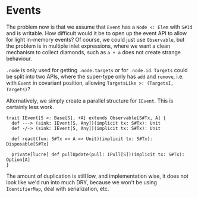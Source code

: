 # Events

The problem now is that we assume that `Event` has a `Node <: Elem` with `S#Id` and is writable.
How difficult would it be to open up the event API to allow for light in-memory events? Of course,
we could just use `Observable`, but the problem is in multiple inlet expressions, where we want a
clean mechanism to collect diamonds, such as `a + a` does not create strange behaviour.

`.node` is only used for getting `.node.targets` or for `.node.id`. `Targets` could be split into
two APIs, where the super-type only has `add` and `remove`, i.e. with `Event` in covariant position,
allowing `TargetsLike >: (TargetsI, Targets)`?

Alternatively, we simply create a parallel structure for `IEvent`. This is certainly less work.

```
trait IEvent[S <: Base[S], +A] extends Observable[S#Tx, A] {
  def ---> (sink: IEvent[S, Any])(implicit tx: S#Tx): Unit
  def -/-> (sink: IEvent[S, Any])(implicit tx: S#Tx): Unit

  def react(fun: S#Tx => A => Unit)(implicit tx: S#Tx): Disposable[S#Tx]

  private[lucre] def pullUpdate(pull: IPull[S])(implicit tx: S#Tx): Option[A]
}
```

The amount of duplication is still low, and implementation wise, it does not look like we'd run into much
DRY, because we won't be using `IdentifierMap`, deal with serialization, etc.
